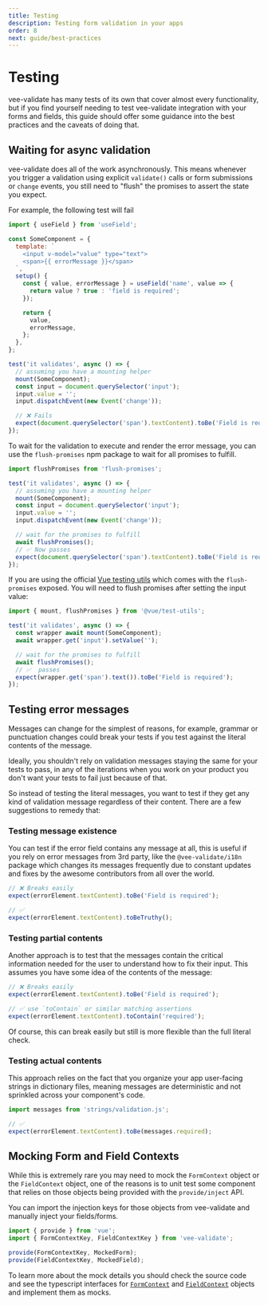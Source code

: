 ```yaml
---
title: Testing
description: Testing form validation in your apps
order: 8
next: guide/best-practices
---
```


# Testing

vee-validate has many tests of its own that cover almost every functionality, but if you find yourself needing to test vee-validate integration with your forms and fields, this guide should offer some guidance into the best practices and the caveats of doing that.

## Waiting for async validation

vee-validate does all of the work asynchronously. This means whenever you trigger a validation using explicit `validate()` calls or form submissions or `change` events, you still need to "flush" the promises to assert the state you expect.

For example, the following test will fail

```js
import { useField } from 'useField';

const SomeComponent = {
  template: `
    <input v-model="value" type="text">
    <span>{{ errorMessage }}</span>
  `,
  setup() {
    const { value, errorMessage } = useField('name', value => {
      return value ? true : 'field is required';
    });

    return {
      value,
      errorMessage,
    };
  },
};

test('it validates', async () => {
  // assuming you have a mounting helper
  mount(SomeComponent);
  const input = document.querySelector('input');
  input.value = '';
  input.dispatchEvent(new Event('change'));

  // ❌ Fails
  expect(document.querySelector('span').textContent).toBe('Field is required');
});
```

To wait for the validation to execute and render the error message, you can use the `flush-promises` npm package to wait for all promises to fulfill.

```js
import flushPromises from 'flush-promises';

test('it validates', async () => {
  // assuming you have a mounting helper
  mount(SomeComponent);
  const input = document.querySelector('input');
  input.value = '';
  input.dispatchEvent(new Event('change'));

  // wait for the promises to fulfill
  await flushPromises();
  // ✅ Now passes
  expect(document.querySelector('span').textContent).toBe('Field is required');
});
```

If you are using the official [Vue testing utils](https://next.vue-test-utils.vuejs.org/) which comes with the `flush-promises` exposed. You will need to flush promises after setting the input value:

```js
import { mount, flushPromises } from '@vue/test-utils';

test('it validates', async () => {
  const wrapper await mount(SomeComponent);
  await wrapper.get('input').setValue('');

  // wait for the promises to fulfill
  await flushPromises();
  // ✅  passes
  expect(wrapper.get('span').text()).toBe('Field is required');
});
```

## Testing error messages

Messages can change for the simplest of reasons, for example, grammar or punctuation changes could break your tests if you test against the literal contents of the message.

Ideally, you shouldn't rely on validation messages staying the same for your tests to pass, in any of the iterations when you work on your product you don't want your tests to fail just because of that.

So instead of testing the literal messages, you want to test if they get any kind of validation message regardless of their content. There are a few suggestions to remedy that:

### Testing message existence

You can test if the error field contains any message at all, this is useful if you rely on error messages from 3rd party, like the `@vee-validate/i18n` package which changes its messages frequently due to constant updates and fixes by the awesome contributors from all over the world.

```js
// ❌ Breaks easily
expect(errorElement.textContent).toBe('Field is required');

// ✅
expect(errorElement.textContent).toBeTruthy();
```

### Testing partial contents

Another approach is to test that the messages contain the critical information needed for the user to understand how to fix their input. This assumes you have some idea of the contents of the message:

```js
// ❌ Breaks easily
expect(errorElement.textContent).toBe('Field is required');

// ✅ use `toContain` or similar matching assertions
expect(errorElement.textContent).toContain('required');
```

Of course, this can break easily but still is more flexible than the full literal check.

### Testing actual contents

This approach relies on the fact that you organize your app user-facing strings in dictionary files, meaning messages are deterministic and not sprinkled across your component's code.

```js
import messages from 'strings/validation.js';

// ✅
expect(errorElement.textContent).toBe(messages.required);
```

## Mocking Form and Field Contexts

While this is extremely rare you may need to mock the `FormContext` object or the `FieldContext` object, one of the reasons is to unit test some component that relies on those objects being provided with the `provide/inject` API.

You can import the injection keys for those objects from vee-validate and manually inject your fields/forms.

```js
import { provide } from 'vue';
import { FormContextKey, FieldContextKey } from 'vee-validate';

provide(FormContextKey, MockedForm);
provide(FieldContextKey, MockedField);
```

To learn more about the mock details you should check the source code and see the typescript interfaces for [`FormContext`](https://github.com/logaretm/vee-validate/blob/main/packages/vee-validate/src/types.ts#L145) and [`FieldContext`](https://github.com/logaretm/vee-validate/blob/main/packages/vee-validate/src/types.ts#L66) objects and implement them as mocks.
